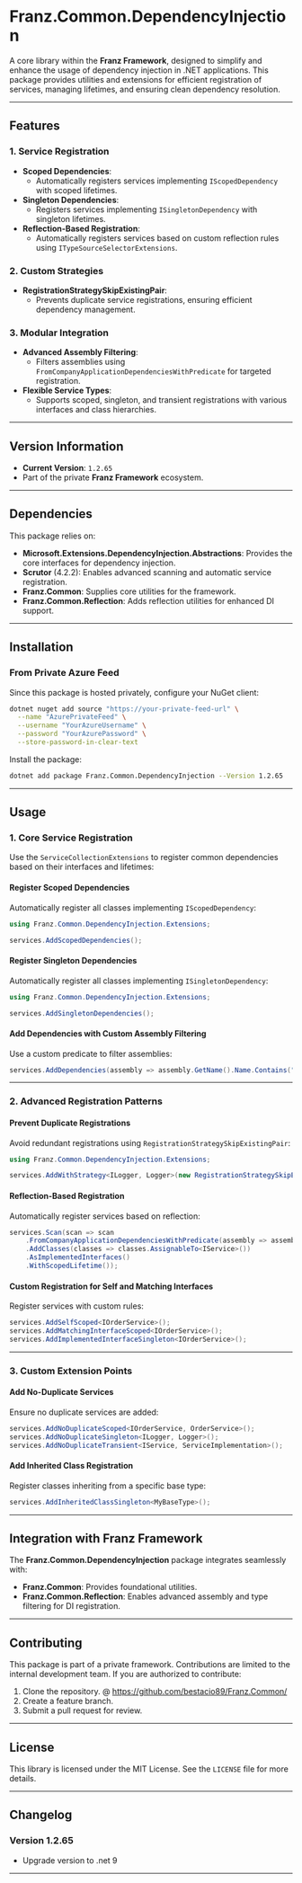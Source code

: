 ﻿# **Franz.Common.DependencyInjection**

A core library within the **Franz Framework**, designed to simplify and enhance the usage of dependency injection in .NET applications. This package provides utilities and extensions for efficient registration of services, managing lifetimes, and ensuring clean dependency resolution.

---

## **Features**

### **1. Service Registration**
- **Scoped Dependencies**:
  - Automatically registers services implementing `IScopedDependency` with scoped lifetimes.
- **Singleton Dependencies**:
  - Registers services implementing `ISingletonDependency` with singleton lifetimes.
- **Reflection-Based Registration**:
  - Automatically registers services based on custom reflection rules using `ITypeSourceSelectorExtensions`.

### **2. Custom Strategies**
- **RegistrationStrategySkipExistingPair**:
  - Prevents duplicate service registrations, ensuring efficient dependency management.

### **3. Modular Integration**
- **Advanced Assembly Filtering**:
  - Filters assemblies using `FromCompanyApplicationDependenciesWithPredicate` for targeted registration.
- **Flexible Service Types**:
  - Supports scoped, singleton, and transient registrations with various interfaces and class hierarchies.

---

## **Version Information**

- **Current Version**: `1.2.65`
- Part of the private **Franz Framework** ecosystem.

---

## **Dependencies**

This package relies on:
- **Microsoft.Extensions.DependencyInjection.Abstractions**:
  Provides the core interfaces for dependency injection.
- **Scrutor** (4.2.2):
  Enables advanced scanning and automatic service registration.
- **Franz.Common**:
  Supplies core utilities for the framework.
- **Franz.Common.Reflection**:
  Adds reflection utilities for enhanced DI support.

---

## **Installation**

### **From Private Azure Feed**
Since this package is hosted privately, configure your NuGet client:

```bash
dotnet nuget add source "https://your-private-feed-url" \
  --name "AzurePrivateFeed" \
  --username "YourAzureUsername" \
  --password "YourAzurePassword" \
  --store-password-in-clear-text
```

Install the package:

```bash
dotnet add package Franz.Common.DependencyInjection --Version 1.2.65
```

---

## **Usage**

### **1. Core Service Registration**

Use the `ServiceCollectionExtensions` to register common dependencies based on their interfaces and lifetimes:

#### Register Scoped Dependencies
Automatically register all classes implementing `IScopedDependency`:
```csharp
using Franz.Common.DependencyInjection.Extensions;

services.AddScopedDependencies();
```

#### Register Singleton Dependencies
Automatically register all classes implementing `ISingletonDependency`:
```csharp
using Franz.Common.DependencyInjection.Extensions;

services.AddSingletonDependencies();
```

#### Add Dependencies with Custom Assembly Filtering
Use a custom predicate to filter assemblies:
```csharp
services.AddDependencies(assembly => assembly.GetName().Name.Contains("MyApp"));
```

---

### **2. Advanced Registration Patterns**

#### Prevent Duplicate Registrations
Avoid redundant registrations using `RegistrationStrategySkipExistingPair`:
```csharp
using Franz.Common.DependencyInjection.Extensions;

services.AddWithStrategy<ILogger, Logger>(new RegistrationStrategySkipExistingPair());
```

#### Reflection-Based Registration
Automatically register services based on reflection:
```csharp
services.Scan(scan => scan
    .FromCompanyApplicationDependenciesWithPredicate(assembly => assembly.GetName().Name.StartsWith("MyCompany"))
    .AddClasses(classes => classes.AssignableTo<IService>())
    .AsImplementedInterfaces()
    .WithScopedLifetime());
```

#### Custom Registration for Self and Matching Interfaces
Register services with custom rules:
```csharp
services.AddSelfScoped<IOrderService>();
services.AddMatchingInterfaceScoped<IOrderService>();
services.AddImplementedInterfaceSingleton<IOrderService>();
```

---

### **3. Custom Extension Points**

#### Add No-Duplicate Services
Ensure no duplicate services are added:
```csharp
services.AddNoDuplicateScoped<IOrderService, OrderService>();
services.AddNoDuplicateSingleton<ILogger, Logger>();
services.AddNoDuplicateTransient<IService, ServiceImplementation>();
```

#### Add Inherited Class Registration
Register classes inheriting from a specific base type:
```csharp
services.AddInheritedClassSingleton<MyBaseType>();
```

---

## **Integration with Franz Framework**

The **Franz.Common.DependencyInjection** package integrates seamlessly with:
- **Franz.Common**:
  Provides foundational utilities.
- **Franz.Common.Reflection**:
  Enables advanced assembly and type filtering for DI registration.

---

## **Contributing**

This package is part of a private framework. Contributions are limited to the internal development team. If you are authorized to contribute:
1. Clone the repository. @ https://github.com/bestacio89/Franz.Common/
2. Create a feature branch.
3. Submit a pull request for review.

---

## **License**

This library is licensed under the MIT License. See the `LICENSE` file for more details.

---

## **Changelog**

### Version 1.2.65
- Upgrade version to .net 9

---

